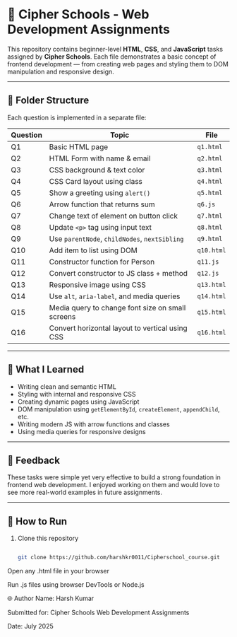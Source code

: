 # 🚀 Cipher Schools - Web Development Assignments

This repository contains beginner-level **HTML**, **CSS**, and **JavaScript** tasks assigned by **Cipher Schools**. Each file demonstrates a basic concept of frontend development — from creating web pages and styling them to DOM manipulation and responsive design.

---

## 📁 Folder Structure

Each question is implemented in a separate file:

| Question | Topic                                               | File         |
|----------|-----------------------------------------------------|--------------|
| Q1       | Basic HTML page                                     | `q1.html`    |
| Q2       | HTML Form with name & email                         | `q2.html`    |
| Q3       | CSS background & text color                         | `q3.html`    |
| Q4       | CSS Card layout using class                         | `q4.html`    |
| Q5       | Show a greeting using `alert()`                     | `q5.html`    |
| Q6       | Arrow function that returns sum                     | `q6.js`      |
| Q7       | Change text of element on button click              | `q7.html`    |
| Q8       | Update `<p>` tag using input text                   | `q8.html`    |
| Q9       | Use `parentNode`, `childNodes`, `nextSibling`       | `q9.html`    |
| Q10      | Add item to list using DOM                          | `q10.html`   |
| Q11      | Constructor function for Person                     | `q11.js`     |
| Q12      | Convert constructor to JS class + method            | `q12.js`     |
| Q13      | Responsive image using CSS                          | `q13.html`   |
| Q14      | Use `alt`, `aria-label`, and media queries          | `q14.html`   |
| Q15      | Media query to change font size on small screens    | `q15.html`   |
| Q16      | Convert horizontal layout to vertical using CSS     | `q16.html`   |

---

## 🧠 What I Learned

- Writing clean and semantic HTML
- Styling with internal and responsive CSS
- Creating dynamic pages using JavaScript
- DOM manipulation using `getElementById`, `createElement`, `appendChild`, etc.
- Writing modern JS with arrow functions and classes
- Using media queries for responsive designs

---

## 💬 Feedback

These tasks were simple yet very effective to build a strong foundation in frontend web development. I enjoyed working on them and would love to see more real-world examples in future assignments.

---

## 📌 How to Run

1. Clone this repository  
   ```bash

   git clone https://github.com/harshkr0011/Cipherschool_course.git

Open any .html file in your browser

Run .js files using browser DevTools or Node.js

🌐 Author
Name: Harsh Kumar

Submitted for: Cipher Schools Web Development Assignments

Date: July 2025


